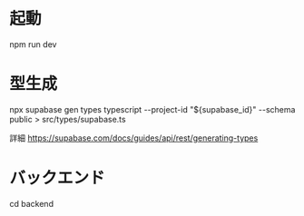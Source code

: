 # 起動
npm run dev

# 型生成
npx supabase gen types typescript --project-id "${supabase_id}" --schema public > src/types/supabase.ts

詳細
https://supabase.com/docs/guides/api/rest/generating-types


# バックエンド
cd backend

